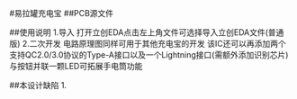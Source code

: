 #易拉罐充电宝
##PCB源文件

##使用说明
1.导入
    打开立创EDA点击左上角文件可选择导入立创EDA文件(普通版)
2.二次开发
    电路原理图同样可用于其他充电宝的开发
    该IC还可以再添加两个支持QC2.0/3.0协议的Type-A接口以及一个Lightning接口(需额外添加识别芯片)
    与按钮并联一颗LED可拓展手电筒功能

##本设计缺陷
1.
